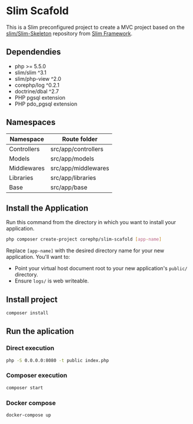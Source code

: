 # Slim Scafold

This is a Slim preconfigured project to create a MVC project based on the [slim/Slim-Skeleton](https://github.com/slimphp/Slim-Skeleton) 
repository from [Slim Framework](https://www.slimframework.com/).

## Dependendies

* php >= 5.5.0
* slim/slim ^3.1
* slim/php-view ^2.0
* corephp/log ^0.2.1
* doctrine/dbal ^2.7
* PHP pgsql extension
* PHP pdo_pgsql extension

## Namespaces

| Namespace   | Route folder        |
|-------------|---------------------|
| Controllers | src/app/controllers |
| Models      | src/app/models      |
| Middlewares | src/app/middlewares |
| Libraries   | src/app/libraries   |
| Base        | src/app/base        |

## Install the Application

Run this command from the directory in which you want to install your application.

```bash
php composer create-project corephp/slim-scafold [app-name]
```

Replace ```[app-name]``` with the desired directory name for your new application. You'll want to:

* Point your virtual host document root to your new application's ```public/``` directory.
* Ensure ```logs/``` is web writeable.

## Install project

```bash
composer install
```

## Run the aplication

### Direct execution

```bash
php -S 0.0.0.0:8080 -t public index.php
```

### Composer execution

```bash
composer start
```

### Docker compose

```bash
docker-compose up
```
